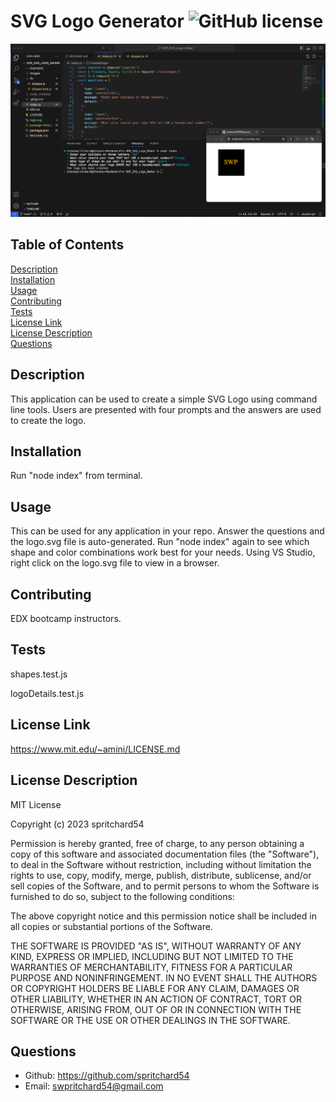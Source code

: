 # SVG Logo Generator ![GitHub license](https://img.shields.io/badge/license-MIT-blue.svg)

![Readme.md Screenshot](./images/rm_screenshotShape.png)

## Table of Contents
[Description](#description)<br>
[Installation](#installation)<br>
[Usage](#usage)<br>
[Contributing](#contributing)<br>
[Tests](#tests)<br>
[License Link](#license-link)<br>
[License Description](#license-description)<br>
[Questions](#questions)

## Description
This application can be used to create a simple SVG Logo using command line tools. Users are presented with four prompts and the answers are used to create the logo.

## Installation
Run "node index" from terminal.
    
## Usage 
This can be used for any application in your repo. Answer the questions and the logo.svg file is auto-generated. Run "node index" again to see which shape and color combinations work best for your needs. Using VS Studio, right click on the logo.svg file to view in a browser.
    
## Contributing 
EDX bootcamp instructors.
    
## Tests
shapes.test.js

logoDetails.test.js

## License Link
https://www.mit.edu/~amini/LICENSE.md

## License Description
MIT License

Copyright (c) 2023 spritchard54

Permission is hereby granted, free of charge, to any person obtaining a copy
of this software and associated documentation files (the "Software"), to deal
in the Software without restriction, including without limitation the rights
to use, copy, modify, merge, publish, distribute, sublicense, and/or sell
copies of the Software, and to permit persons to whom the Software is
furnished to do so, subject to the following conditions:

The above copyright notice and this permission notice shall be included in all
copies or substantial portions of the Software.

THE SOFTWARE IS PROVIDED "AS IS", WITHOUT WARRANTY OF ANY KIND, EXPRESS OR
IMPLIED, INCLUDING BUT NOT LIMITED TO THE WARRANTIES OF MERCHANTABILITY,
FITNESS FOR A PARTICULAR PURPOSE AND NONINFRINGEMENT. IN NO EVENT SHALL THE
AUTHORS OR COPYRIGHT HOLDERS BE LIABLE FOR ANY CLAIM, DAMAGES OR OTHER
LIABILITY, WHETHER IN AN ACTION OF CONTRACT, TORT OR OTHERWISE, ARISING FROM,
OUT OF OR IN CONNECTION WITH THE SOFTWARE OR THE USE OR OTHER DEALINGS IN THE
SOFTWARE.
    
## Questions
- Github: https://github.com/spritchard54
- Email: <swpritchard54@gmail.com>
